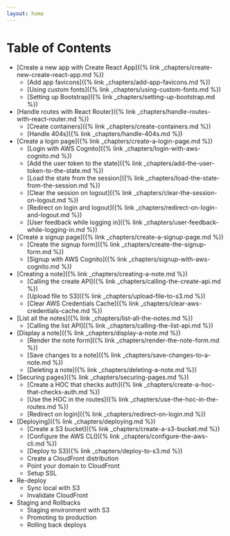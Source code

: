```yaml
---
layout: home
---
```


# Table of Contents

- [Create a new app with Create React App]({% link _chapters/create-new-create-react-app.md %})
  - [Add app favicons]({% link _chapters/add-app-favicons.md %})
  - [Using custom fonts]({% link _chapters/using-custom-fonts.md %})
  - [Setting up Bootstrap]({% link _chapters/setting-up-bootstrap.md %})
- [Handle routes with React Router]({% link _chapters/handle-routes-with-react-router.md %})
  - [Create containers]({% link _chapters/create-containers.md %})
  - [Handle 404s]({% link _chapters/handle-404s.md %})
- [Create a login page]({% link _chapters/create-a-login-page.md %})
  - [Login with AWS Cognito]({% link _chapters/login-with-aws-cognito.md %})
  - [Add the user token to the state]({% link _chapters/add-the-user-token-to-the-state.md %})
  - [Load the state from the session]({% link _chapters/load-the-state-from-the-session.md %})
  - [Clear the session on logout]({% link _chapters/clear-the-session-on-logout.md %})
  - [Redirect on login and logout]({% link _chapters/redirect-on-login-and-logout.md %})
  - [User feedback while logging in]({% link _chapters/user-feedback-while-logging-in.md %})
- [Create a signup page]({% link _chapters/create-a-signup-page.md %})
  - [Create the signup form]({% link _chapters/create-the-signup-form.md %})
  - [Signup with AWS Cognito]({% link _chapters/signup-with-aws-cognito.md %})
- [Creating a note]({% link _chapters/creating-a-note.md %})
  - [Calling the create API]({% link _chapters/calling-the-create-api.md %})
  - [Upload file to S3]({% link _chapters/upload-file-to-s3.md %})
  - [Clear AWS Credentials Cache]({% link _chapters/clear-aws-credentials-cache.md %})
- [List all the notes]({% link _chapters/list-all-the-notes.md %})
  - [Calling the list API]({% link _chapters/calling-the-list-api.md %})
- [Display a note]({% link _chapters/display-a-note.md %})
  - [Render the note form]({% link _chapters/render-the-note-form.md %})
  - [Save changes to a note]({% link _chapters/save-changes-to-a-note.md %})
  - [Deleting a note]({% link _chapters/deleting-a-note.md %})
- [Securing pages]({% link _chapters/securing-pages.md %})
  - [Create a HOC that checks auth]({% link _chapters/create-a-hoc-that-checks-auth.md %})
  - [Use the HOC in the routes]({% link _chapters/use-the-hoc-in-the-routes.md %})
  - [Redirect on login]({% link _chapters/redirect-on-login.md %})
- [Deploying]({% link _chapters/deploying.md %})
  - [Create a S3 bucket]({% link _chapters/create-a-s3-bucket.md %})
  - [Configure the AWS CLI]({% link _chapters/configure-the-aws-cli.md %})
  - [Deploy to S3]({% link _chapters/deploy-to-s3.md %})
  - Create a CloudFront distribution
  - Point your domain to CloudFront
  - Setup SSL
- Re-deploy
  - Sync local with S3
  - Invalidate CloudFront
- Staging and Rollbacks
  - Staging environment with S3
  - Promoting to production
  - Rolling back deploys
